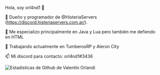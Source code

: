 Hola, soy orl4nd1 👋

🔭 Dueño y programador de @HisteriaServers (https://discord.histeriaservers.com.ar/).

🌱 Me especializo principalmente en Java y Lua pero también me defiendo en HTML

👯 Trabajando actualmente en TumberosRP y Aleron City

📫 Mi discord para contacto: orl4nd1#3436


![Estadisticas de Github de Valentín Orlandi](https://github-readme-stats.vercel.app/api?username=orl4nd1&show_icons=true&theme=dracula)
